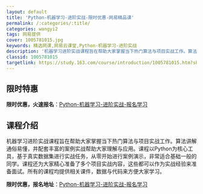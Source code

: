 ```yaml
---
layout: default
title: 'Python-机器学习-进阶实战-限时优惠-网易精品课'
permalink: /:categories/:title/
categories: wangyi2
tags: 网易提供
cover: 1005781015.jpg
keywords: 精选网课,网易云课堂,Python-机器学习-进阶实战
description: '机器学习进阶实战课程旨在帮助大家掌握当下热门算法与项目实战工作。算法讲解通俗易懂，并配套丰富的案例实战帮助大家理解与应用'
classid: 1005781015
targetlink: https://study.163.com/course/introduction/1005781015.htm?share=1&shareId=1025206652&utm_campaign=share&utm_medium=iphoneShare&utm_source=&utm_u=1025206652
---
```


## 限时特惠

**限时优惠，火速报名**：[Python-机器学习-进阶实战-报名学习](https://study.163.com/course/introduction/1005781015.htm?share=1&shareId=1025206652&utm_campaign=share&utm_medium=iphoneShare&utm_source=&utm_u=1025206652)

## 课程介绍

机器学习进阶实战课程旨在帮助大家掌握当下热门算法与项目实战工作。算法讲解通俗易懂，并配套丰富的案例实战帮助大家理解与应用。课程以Python为核心工具，基于真实数据集进行实战任务，从零开始进行案例演示，非常适合基础一般的同学。课程还为大家精心准备了多个项目实战内容，这些都可以作为实战经验来准备面试。所有的课程均提供相关课件，数据与代码来方便大家学习。

**限时优惠，报名地址**：[Python-机器学习-进阶实战-报名学习](https://study.163.com/course/introduction/1005781015.htm?share=1&shareId=1025206652&utm_campaign=share&utm_medium=iphoneShare&utm_source=&utm_u=1025206652)

